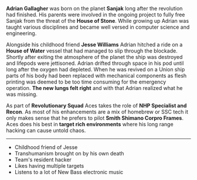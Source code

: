 **Adrian Gallagher** was born on the planet **Sanjak** long after the revolution had finished. His parents were involved in the ongoing project to fully free Sanjak from the threat of the **House of Stone**. While growing up Adrian was taught various disciplines and became well versed in computer science and engineering.

Alongside his childhood friend **Jesse Williams** Adrian hitched a ride on a **House of Water** vessel that had managed to slip through the blockade. Shortly after exiting the atmosphere of the planet the ship was destroyed and lifepods were jettisoned. Adrian drifted through space in his pod until long after the oxygen had depleted. When he was revived on a Union ship parts of his body had been replaced with mechanical components as flesh printing was deemed to be too time consuming for the emergency operation. **The new lungs felt right** and with that Adrian realized what he was missing.

As part of **Revolutionary Squad** Aces takes the role of **NHP Specialist and Recon**. As most of his enhancements are a mix of homebrew or SSC tech it only makes sense that he prefers to pilot **Smith Shimano Corpro Frames**. Aces does his best in **target rich environments** where his long range hacking can cause untold chaos.

---

- Childhood friend of Jesse
- Transhumanism brought on by his own death
- Team's resident hacker
- Likes having multiple targets
- Listens to a lot of New Bass electronic music